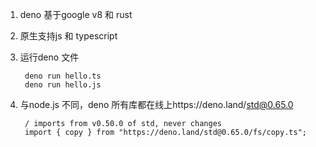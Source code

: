 1. deno 基于google v8 和 rust

2. 原生支持js 和 typescript

3. 运行deno 文件

        deno run hello.ts
        deno run hello.js

4. 与node.js 不同，deno 所有库都在线上https://deno.land/std@0.65.0

        / imports from v0.50.0 of std, never changes
        import { copy } from "https://deno.land/std@0.65.0/fs/copy.ts";